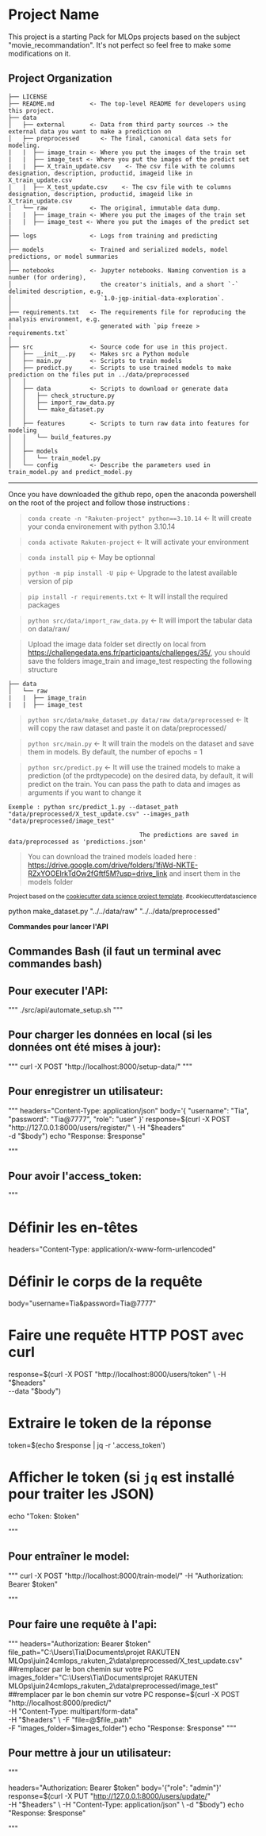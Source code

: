 # Project Name

This project is a starting Pack for MLOps projects based on the subject "movie_recommandation". It's not perfect so feel free to make some modifications on it.

## Project Organization

    ├── LICENSE
    ├── README.md          <- The top-level README for developers using this project.
    ├── data
    │   ├── external       <- Data from third party sources -> the external data you want to make a prediction on
    │   ├── preprocessed      <- The final, canonical data sets for modeling.
    |   |  ├── image_train <- Where you put the images of the train set
    |   |  ├── image_test <- Where you put the images of the predict set
    |   |  ├── X_train_update.csv    <- The csv file with te columns designation, description, productid, imageid like in X_train_update.csv
    |   |  ├── X_test_update.csv    <- The csv file with te columns designation, description, productid, imageid like in X_train_update.csv
    │   └── raw            <- The original, immutable data dump.
    |   |  ├── image_train <- Where you put the images of the train set
    |   |  ├── image_test <- Where you put the images of the predict set
    │
    ├── logs               <- Logs from training and predicting
    │
    ├── models             <- Trained and serialized models, model predictions, or model summaries
    │
    ├── notebooks          <- Jupyter notebooks. Naming convention is a number (for ordering),
    │                         the creator's initials, and a short `-` delimited description, e.g.
    │                         `1.0-jqp-initial-data-exploration`.
    │
    ├── requirements.txt   <- The requirements file for reproducing the analysis environment, e.g.
    │                         generated with `pip freeze > requirements.txt`
    │
    ├── src                <- Source code for use in this project.
    │   ├── __init__.py    <- Makes src a Python module
    │   ├── main.py        <- Scripts to train models
    │   ├── predict.py     <- Scripts to use trained models to make prediction on the files put in ../data/preprocessed
    │   │
    │   ├── data           <- Scripts to download or generate data
    │   │   ├── check_structure.py
    │   │   ├── import_raw_data.py
    │   │   └── make_dataset.py
    │   │
    │   ├── features       <- Scripts to turn raw data into features for modeling
    │   │   └── build_features.py
    │   │
    │   ├── models
    │   │   └── train_model.py
    │   └── config         <- Describe the parameters used in train_model.py and predict_model.py

---

Once you have downloaded the github repo, open the anaconda powershell on the root of the project and follow those instructions :

> `conda create -n "Rakuten-project" python==3.10.14` <- It will create your conda environement with python 3.10.14

> `conda activate Rakuten-project` <- It will activate your environment

> `conda install pip` <- May be optionnal

> `python -m pip install -U pip` <- Upgrade to the latest available version of pip

> `pip install -r requirements.txt` <- It will install the required packages

> `python src/data/import_raw_data.py` <- It will import the tabular data on data/raw/

> Upload the image data folder set directly on local from https://challengedata.ens.fr/participants/challenges/35/, you should save the folders image_train and image_test respecting the following structure

    ├── data
    │   └── raw
    |   |  ├── image_train
    |   |  ├── image_test

> `python src/data/make_dataset.py data/raw data/preprocessed` <- It will copy the raw dataset and paste it on data/preprocessed/

> `python src/main.py` <- It will train the models on the dataset and save them in models. By default, the number of epochs = 1

> `python src/predict.py` <- It will use the trained models to make a prediction (of the prdtypecode) on the desired data, by default, it will predict on the train. You can pass the path to data and images as arguments if you want to change it

    Exemple : python src/predict_1.py --dataset_path "data/preprocessed/X_test_update.csv" --images_path "data/preprocessed/image_test"

                                         The predictions are saved in data/preprocessed as 'predictions.json'

> You can download the trained models loaded here : https://drive.google.com/drive/folders/1fjWd-NKTE-RZxYOOElrkTdOw2fGftf5M?usp=drive_link and insert them in the models folder

<p><small>Project based on the <a target="_blank" href="https://drivendata.github.io/cookiecutter-data-science/">cookiecutter data science project template</a>. #cookiecutterdatascience</small></p>
python make_dataset.py "../../data/raw" "../../data/preprocessed"

**Commandes pour lancer l'API**

## Commandes Bash (il faut un terminal avec commandes bash)

## Pour executer l'API:

"""
./src/api/automate_setup.sh
"""

## Pour charger les données en local (si les données ont été mises à jour):

"""
curl -X POST "http://localhost:8000/setup-data/"
"""

## Pour enregistrer un utilisateur:

"""
headers="Content-Type: application/json"
body='{
"username": "Tia",
"password": "Tia@7777",
"role": "user"
}'
response=$(curl -X POST "http://127.0.0.1:8000/users/register/" \
    -H "$headers" \
 -d "$body")
echo "Response: $response"

"""

## Pour avoir l'access_token:

"""

# Définir les en-têtes

headers="Content-Type: application/x-www-form-urlencoded"

# Définir le corps de la requête

body="username=Tia&password=Tia@7777"

# Faire une requête HTTP POST avec curl

response=$(curl -X POST "http://localhost:8000/users/token" \
    -H "$headers" \
 --data "$body")

# Extraire le token de la réponse

token=$(echo $response | jq -r '.access_token')

# Afficher le token (si `jq` est installé pour traiter les JSON)

echo "Token: $token"

"""

## Pour entraîner le model:

"""
curl -X POST "http://localhost:8000/train-model/" -H "Authorization: Bearer $token"

"""

## Pour faire une requête à l'api:

"""
headers="Authorization: Bearer $token"
file_path="C:\Users\Tia\Documents\projet RAKUTEN MLOps\juin24cmlops_rakuten_2\data\preprocessed/X_test_update.csv"
##remplacer par le bon chemin sur votre PC
images_folder="C:\Users\Tia\Documents\projet RAKUTEN MLOps\juin24cmlops_rakuten_2\data\preprocessed/image_test"
##remplacer par le bon chemin sur votre PC
response=$(curl -X POST "http://localhost:8000/predict/" \
 -H "Content-Type: multipart/form-data" \
 -H "$headers" \
    -F "file=@$file_path" \
 -F "images_folder=$images_folder")
echo "Response: $response"
"""

## Pour mettre à jour un utilisateur:

"""

headers="Authorization: Bearer $token"
body='{"role": "admin"}'
response=$(curl -X PUT "http://127.0.0.1:8000/users/update/" \
 -H "$headers" \
    -H "Content-Type: application/json" \
    -d "$body")
echo "Response: $response"

"""
